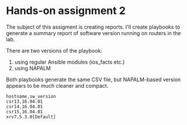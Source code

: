 # Hands-on assignment 2

The subject of this assigment is creating reports. I'll create playbooks to generate a summary report of software version running on routers in the lab.

There are two versions of the playbook:
1) using regular Ansible modules (ios_facts etc.)
2) using NAPALM

Both playbooks generate the same CSV file, but NAPALM-based version appears to be much cleaner and compact.

```
hostname,sw_version
csr13,16.04.01
csr14,16.04.01
csr15,16.04.01
xrv7,5.3.0[Default]
```





